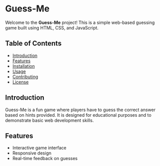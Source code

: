 # Guess-Me

Welcome to the **Guess-Me** project! This is a simple web-based guessing game built using HTML, CSS, and JavaScript.

## Table of Contents

- [Introduction](#introduction)
- [Features](#features)
- [Installation](#installation)
- [Usage](#usage)
- [Contributing](#contributing)
- [License](#license)

## Introduction

Guess-Me is a fun game where players have to guess the correct answer based on hints provided. It is designed for educational purposes and to demonstrate basic web development skills.

## Features

- Interactive game interface
- Responsive design
- Real-time feedback on guesses
